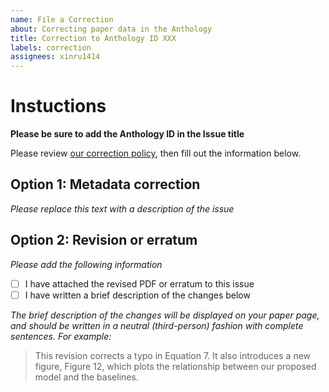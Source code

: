 ```yaml
---
name: File a Correction
about: Correcting paper data in the Anthology
title: Correction to Anthology ID XXX
labels: correction
assignees: xinru1414
---
```


# Instuctions

**Please be sure to add the Anthology ID in the Issue title**

Please review [our correction policy](https://aclanthology.org/info/corrections/),
then fill out the information below.

## Option 1: Metadata correction

*Please replace this text with a description of the issue*

## Option 2: Revision or erratum

*Please add the following information*

- [ ] I have attached the revised PDF or erratum to this issue
- [ ] I have written a brief description of the changes below

*The brief description of the changes will be displayed on your paper page, and should be written in a neutral (third-person) fashion with complete sentences.
For example:*

> This revision corrects a typo in Equation 7. It also introduces a new figure, Figure 12, which plots the relationship between our proposed model and the baselines.
